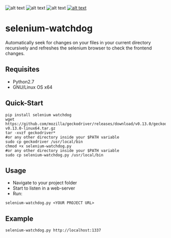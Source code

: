 ![alt text](https://img.shields.io/badge/version-0.1-green.svg)
![alt text](https://img.shields.io/badge/python-2.7-blue.svg)
![alt text](https://img.shields.io/badge/OS-GNU%2FLinux-000000.svg)
[![alt text](https://img.shields.io/badge/donate-bitcoin-orange.svg)](https://blockchain.info/address/1Eggia3JXwWiR4mkVqztionNUfs2N3ghAd)

# selenium-watchdog

Automatically seek for changes on your files in your current directory recursively and refreshes the selenium browser to check the frontend changes.

## Requisites
 - Python2.7
 - GNU/Linux OS x64

## Quick-Start
```
pip install selenium watchdog
wget https://github.com/mozilla/geckodriver/releases/download/v0.13.0/geckodriver-v0.13.0-linux64.tar.gz
tar -xvzf geckodriver*
#or any other directory inside your $PATH variable
sudo cp geckodriver /usr/local/bin
chmod +x selenium-watchdog.py
#or any other directory inside your $PATH variable
sudo cp selenium-watchdog.py /usr/local/bin
```

## Usage
 - Navigate to your project folder
 - Start to listen in a web-server
 - Run:
```
selenium-watchdog.py <YOUR PROJECT URL>
```

## Example
```
selenium-watchdog.py http://localhost:1337
```
